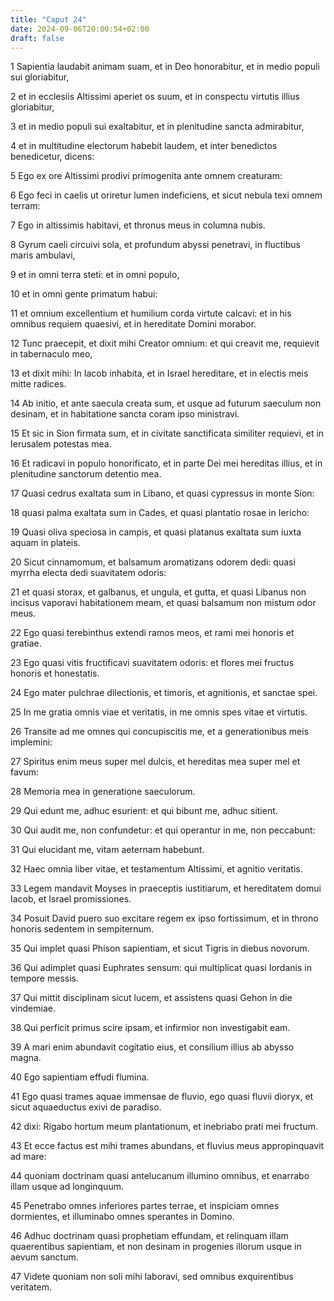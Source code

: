 ```yaml
---
title: "Caput 24"
date: 2024-09-06T20:00:54+02:00
draft: false
---
```



1 Sapientia laudabit animam suam, et in Deo honorabitur, et in medio populi sui gloriabitur,

2 et in ecclesiis Altissimi aperiet os suum, et in conspectu virtutis illius gloriabitur,

3 et in medio populi sui exaltabitur, et in plenitudine sancta admirabitur,

4 et in multitudine electorum habebit laudem, et inter benedictos benedicetur, dicens:

5 Ego ex ore Altissimi prodivi primogenita ante omnem creaturam:

6 Ego feci in caelis ut oriretur lumen indeficiens, et sicut nebula texi omnem terram:

7 Ego in altissimis habitavi, et thronus meus in columna nubis.

8 Gyrum caeli circuivi sola, et profundum abyssi penetravi, in fluctibus maris ambulavi,

9 et in omni terra steti: et in omni populo,

10 et in omni gente primatum habui:

11 et omnium excellentium et humilium corda virtute calcavi: et in his omnibus requiem quaesivi, et in hereditate Domini morabor.

12 Tunc praecepit, et dixit mihi Creator omnium: et qui creavit me, requievit in tabernaculo meo,

13 et dixit mihi: In Iacob inhabita, et in Israel hereditare, et in electis meis mitte radices.

14 Ab initio, et ante saecula creata sum, et usque ad futurum saeculum non desinam, et in habitatione sancta coram ipso ministravi.

15 Et sic in Sion firmata sum, et in civitate sanctificata similiter requievi, et in Ierusalem potestas mea.

16 Et radicavi in populo honorificato, et in parte Dei mei hereditas illius, et in plenitudine sanctorum detentio mea.

17 Quasi cedrus exaltata sum in Libano, et quasi cypressus in monte Sion:

18 quasi palma exaltata sum in Cades, et quasi plantatio rosae in Iericho:

19 Quasi oliva speciosa in campis, et quasi platanus exaltata sum iuxta aquam in plateis.

20 Sicut cinnamomum, et balsamum aromatizans odorem dedi: quasi myrrha electa dedi suavitatem odoris:

21 et quasi storax, et galbanus, et ungula, et gutta, et quasi Libanus non incisus vaporavi habitationem meam, et quasi balsamum non mistum odor meus.

22 Ego quasi terebinthus extendi ramos meos, et rami mei honoris et gratiae.

23 Ego quasi vitis fructificavi suavitatem odoris: et flores mei fructus honoris et honestatis.

24 Ego mater pulchrae dilectionis, et timoris, et agnitionis, et sanctae spei.

25 In me gratia omnis viae et veritatis, in me omnis spes vitae et virtutis.

26 Transite ad me omnes qui concupiscitis me, et a generationibus meis implemini:

27 Spiritus enim meus super mel dulcis, et hereditas mea super mel et favum:

28 Memoria mea in generatione saeculorum.

29 Qui edunt me, adhuc esurient: et qui bibunt me, adhuc sitient.

30 Qui audit me, non confundetur: et qui operantur in me, non peccabunt:

31 Qui elucidant me, vitam aeternam habebunt.

32 Haec omnia liber vitae, et testamentum Altissimi, et agnitio veritatis.

33 Legem mandavit Moyses in praeceptis iustitiarum, et hereditatem domui Iacob, et Israel promissiones.

34 Posuit David puero suo excitare regem ex ipso fortissimum, et in throno honoris sedentem in sempiternum.

35 Qui implet quasi Phison sapientiam, et sicut Tigris in diebus novorum.

36 Qui adimplet quasi Euphrates sensum: qui multiplicat quasi Iordanis in tempore messis.

37 Qui mittit disciplinam sicut lucem, et assistens quasi Gehon in die vindemiae.

38 Qui perficit primus scire ipsam, et infirmior non investigabit eam.

39 A mari enim abundavit cogitatio eius, et consilium illius ab abysso magna.

40 Ego sapientiam effudi flumina.

41 Ego quasi trames aquae immensae de fluvio, ego quasi fluvii dioryx, et sicut aquaeductus exivi de paradiso.

42 dixi: Rigabo hortum meum plantationum, et inebriabo prati mei fructum.

43 Et ecce factus est mihi trames abundans, et fluvius meus appropinquavit ad mare:

44 quoniam doctrinam quasi antelucanum illumino omnibus, et enarrabo illam usque ad longinquum.

45 Penetrabo omnes inferiores partes terrae, et inspiciam omnes dormientes, et illuminabo omnes sperantes in Domino.

46 Adhuc doctrinam quasi prophetiam effundam, et relinquam illam quaerentibus sapientiam, et non desinam in progenies illorum usque in aevum sanctum.

47 Videte quoniam non soli mihi laboravi, sed omnibus exquirentibus veritatem.


